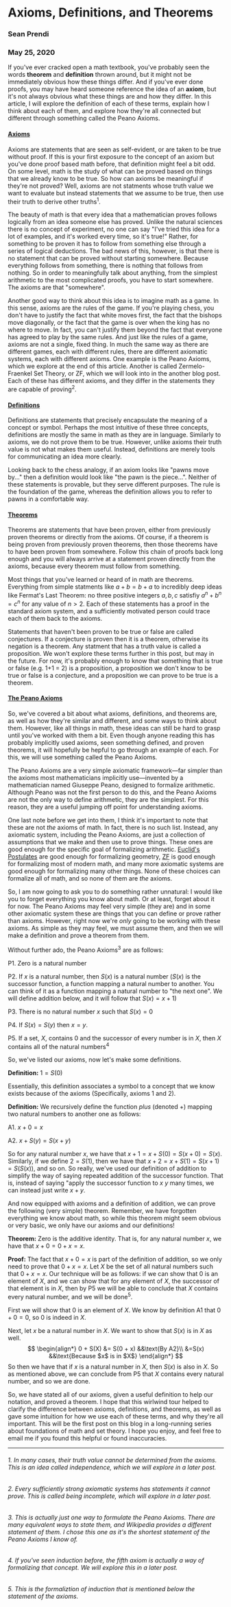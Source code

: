 # Axioms, Definitions, and Theorems

### Sean Prendi

### May 25, 2020

If you've ever cracked open a math textbook, you've probably seen the words **theorem** and **definition** thrown around, but it might not be immediately obvious how these things differ. And if you've ever done proofs, you may have heard someone reference the idea of an **axiom**, but it's not always obvious what these things are and how they differ. In this article, I will explore the definition of each of these terms, explain how I think about each of them, and explore how they're all connected but different through something called the Peano Axioms.



#### <u>Axioms</u>

Axioms are statements that are seen as self-evident, or are taken to be true without proof. If this is your first exposure to the concept of an axiom but you've done proof based math before, that definition might feel a bit odd. On some level, math is the study of what can be proved based on things that we already know to be true. So how can axioms be meaningful if they're not proved? Well, axioms are not statments whose truth value we want to evaluate but instead statements that we assume to be true, then use their truth to derive other truths<sup>1</sup>.

The beauty of math is that every idea that a mathematician proves follows logically from an idea someone else has proved. Unlike the natural sciences there is no concept of experiment, no one can say "I've tried this idea for a lot of examples, and it's worked every time, so it's true!" Rather, for something to be proven it has to follow from something else through a series of logical deductions. The bad news of this, however, is that there is no statement that can be proved without starting somewhere. Because everything follows from something, there is nothing that follows from nothing. So in order to meaningfully talk about anything, from the simplest arithmetic to the most complicated proofs, you have to start somewhere. The axioms are that "somewhere".

Another good way to think about this idea is to imagine math as a game. In this sense, axioms are the rules of the game. If you're playing chess, you don't have to justify the fact that white moves first, the fact that the bishops move diagonally, or the fact that the game is over when the king has no where to move. In fact, you can't justify them beyond the fact that everyone has agreed to play by the same rules. And just like the rules of a game, axioms are not a single, fixed thing. In much the same way as there are different games, each with different rules, there are different axiomatic systems, each with different axioms. One example is the Peano Axioms, which we explore at the end of this article. Another is called Zermelo-Fraenkel Set Theory, or ZF, which we will look into in the another blog post. Each of these has different axioms, and they differ in the statements they are capable of proving<sup>2</sup>.



#### <u>Definitions</u>

Definitions are statements that precisely encapsulate the meaning of a concept or symbol. Perhaps the most intuitive of these three concepts, definitions are mostly the same in math as they are in language. Similarly to axioms, we do not prove them to be true. However, unlike axioms their truth value is not what makes them useful. Instead, definitions are merely tools for communicating an idea more clearly. 

Looking back to the chess analogy, if an axiom looks like "pawns move by..." then a definition would look like "the pawn is the piece...". Neither of these statements is provable, but they serve different purposes. The rule is the foundation of the game, whereas the definition allows you to refer to pawns in a comfortable way.



#### <u>Theorems</u>

Theorems are statements that have been proven, either from previously proven theorems or directly from the axioms. Of course, if a theorem is being proven from previously proven theorems, then those theorems have to have been proven from somewhere. Follow this chain of proofs back long enough and you will always arrive at a statement proven directly from the axioms, because every theorem must follow from something. 

Most things that you've learned or heard of in math are theorems. Everything from simple statments like $a + b = b + a$ to incredibly deep ideas like Fermat's Last Theorem: no three positive integers $a, b, c$ satisfiy $a^n + b^n = c^n$ for any value of $n > 2$. Each of these statements has a proof in the standard axiom system, and a sufficiently motivated person could trace each of them back to the axioms. 

Statements that haven't been proven to be true or false are called conjectures. If a conjecture is proven then it is a theorem, otherwise its negation is a theorem. Any statment that has a truth value is called a proposition. We won't explore these terms further in this post, but may in the future. For now, it's probably enough to know that something that is true or false (e.g. 1+1 = 2) is a proposition, a proposition we don't know to be true or false is a conjecture, and a proposition we can prove to be true is a theorem. 



#### <u>The Peano Axioms</u>

So, we've covered a bit about what axioms, definitions, and theorems are, as well as how they're similar and different, and some ways to think about them. However, like all things in math, these ideas can still be hard to grasp until you've worked with them a bit. Even though anyone reading this has probably implicitly used axioms, seen something defined, and proven theorems, it will hopefully be hepful to go through an example of each. For this, we will use something called the Peano Axioms.

The Peano Axioms are a very simple axiomatic framework—far simpler than the axioms most mathematicians implicitly use—invented by a mathematician named Giuseppe Peano, designed to formalize arithmetic. Although Peano was not the first person to do this, and the Peano Axioms are not the only way to define arithmetic, they are the simplest. For this reason, they are a useful jumping off point for understanding axioms. 

One last note before we get into them, I think it's important to note that these are not *the* axioms of math. In fact, there is no such list. Instead, any axiomatic system, including the Peano Axioms, are just a collection of assumptions that we make and then use to prove things. These ones are good enough for the specific goal of formalizing arithmetic. [Euclid's Postulates](http://people.math.harvard.edu/~ctm/home/text/class/harvard/113/97/html/euclid.html) are good enough for formalizing geometry, [ZF](https://en.wikipedia.org/wiki/Zermelo–Fraenkel_set_theory) is good enough for formalizing most of modern math, and many more axiomatic systems are good enough for formalizing many other things. None of these choices can formalize all of math, and so none of them are *the* axioms. 

So, I am now going to ask you to do something rather unnatural: I would like you to forget everything you know about math. Or at least, forget about it for now. The Peano Axioms may feel very simple (they are) and in some other axiomatic system these are things that you can define or prove rather than axioms. However, right now we're *only* going to be working with these axioms. As simple as they may feel, we must assume them, and then we will make a definition and prove a theorem from them. 

Without further ado, the Peano Axioms<sup>3</sup> are as follows:

P1. Zero is a natural number

P2. If $x$ is a natural number, then $S(x)$ is a natural number ($S(x)$ is the successor function, a function mapping a natural number to another. You can think of it as a function mapping a natural number to "the next one". We will define addition below, and it will follow that $S(x) = x + 1$)

P3. There is no natural number $x$ such that $S(x) = 0$

P4. If $S(x) = S(y)$ then $x = y$.

P5. If a set, $X$, contains $0$ and the successor of every number is in $X$, then $X$ contains all of the natural numbers<sup>4</sup>

So, we've listed our axioms, now let's make some definitions. 

**Definition:** $1 = S(0)$

Essentially, this definition associates a symbol to a concept that we know exists because of the axioms (Specifically, axioms 1 and 2).

**Definition:** We recursively define the function *plus* (denoted $+$) mapping two natural numbers to another one as follows:

A1. $x + 0 = x$

A2. $x + S(y) = S(x + y)$

So for any natural number $x$, we have that $x+1 = x + S(0) = S(x + 0) = S(x)$. Similarly, if we define $2 = S(1)$, then we have that $x + 2 = x + S(1) = S(x + 1) = S(S(x))$, and so on. So really, we've used our definition of addition to simplify the way of saying repeated addition of the successor function. That is, instead of saying "apply the successor function to $x$ $y$ many times, we can instead just write $x + y$.

And now equipped with axioms and a definition of addition, we can prove the following (very simple) theorem. Remember, we have forgotten everything we know about math, so while this theorem might seem obvious or very basic, we only have our axioms and our definitions!

**Theorem:** Zero is the additive identity. That is, for any natural number $x$, we have that $x + 0 = 0 + x = x$.

**Proof:** The fact that $x + 0 = x$ is part of the definition of addition, so we only need to prove that $0 + x = x$. Let $X$ be the set of all natural numbers such that $0 + x = x$. Our technique will be as follows: if we can show that $0$ is an element of $X$, and we can show that for any element of $X$, the successor of that element is in $X$, then by P5 we will be able to conclude that $X$ contains every natural number, and we will be done<sup>5</sup>. 

First we will show that $0$ is an element of $X$. We know by definition A1 that $0 + 0 = 0$, so $0$ is indeed in $X$.

Next, let $x$ be a natural number in $X$. We want to show that $S(x)$ is in $X$ as well.
$$
\begin{align*}
	0 + S(X) &= S(0 + x) &&\text{By A2}\\
	&=S(x) &&\text{Because $x$ is in $X$}
\end{align*}
$$
So then we have that if $x$ is a natural number in $X$, then $S(x)$ is also in $X$. So as mentioned above, we can conclude from P5 that $X$ contains every natural number, and so we are done. 



So, we have stated all of our axioms, given a useful definition to help our notation, and proved a theorem. I hope that this wirlwind tour helped to clarify the difference between axioms, definitions, and theorems, as well as gave some intuition for how we use each of these terms, and why they're all important. This will be the first post on this blog in a long-running series about foundations of math and set theory. I hope you enjoy, and feel free to email me if you found this helpful or found inaccuracies.



***

###### 1. In many cases, their truth value cannot be determined from the axioms. This is an idea called independence, which we will explore in a later post.

###### 2.  Every sufficiently strong axiomatic systems has statements it cannot prove. This is called being incomplete, which will explore in a later post.

###### 3. This is actually just one way to formulate the Peano Axioms. There are many equivalent ways to state them, and Wikipedia provides a different statement of them. I chose this one as it's the shortest statement of the Peano Axioms I know of.

###### 4. If you've seen induction before, the fifth axiom is actually a way of formalizing that concept. We will explore this in a later post.

###### 5. This is the formaliztion of induction that is mentioned below the statement of the axioms.